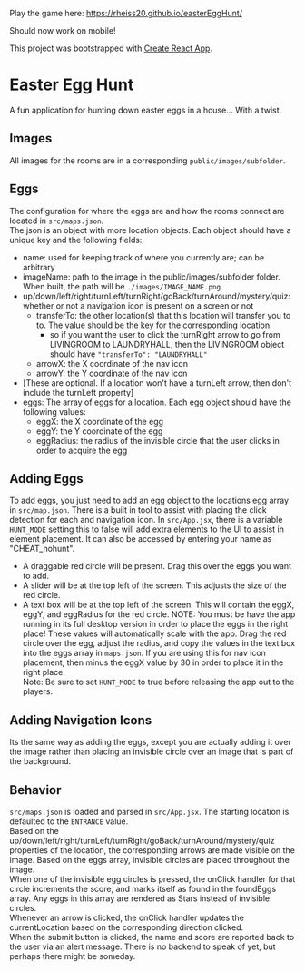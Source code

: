 Play the game here:
https://rheiss20.github.io/easterEggHunt/

Should now work on mobile!

This project was bootstrapped with [Create React App](https://github.com/facebook/create-react-app).

# Easter Egg Hunt
A fun application for hunting down easter eggs in a house... With a twist.

## Images
All images for the rooms are in a corresponding `public/images/subfolder`. 

## Eggs
The configuration for where the eggs are and how the rooms connect are located in `src/maps.json`.  
The json is an object with more location objects. Each object should have a unique key and the following fields:
- name: used for keeping track of where you currently are; can be arbitrary
- imageName: path to the image in the public/images/subfolder folder. When built, the path will be `./images/IMAGE_NAME.png`
- up/down/left/right/turnLeft/turnRight/goBack/turnAround/mystery/quiz: whether or not a navigation icon is present on a screen or not
    - transferTo: the other location(s) that this location will transfer you to to. The value should be the key for the corresponding location.
        - so if you want the user to click the turnRight arrow to go from LIVINGROOM to LAUNDRYHALL, then the LIVINGROOM object should have `"transferTo": "LAUNDRYHALL"`
    - arrowX: the X coordinate of the nav icon
    - arrowY: the Y coordinate of the nav icon
- [These are optional. If a location won't have a turnLeft arrow, then don't include the turnLeft property]
- eggs: The array of eggs for a location. Each egg object should have the following values:
    - eggX: the X coordinate of the egg
    - eggY: the Y coordinate of the egg
    - eggRadius: the radius of the invisible circle that the user clicks in order to acquire the egg

## Adding Eggs
To add eggs, you just need to add an egg object to the locations egg array in `src/map.json`. There is a built in tool to assist with placing the click detection for each and navigation icon. 
In `src/App.jsx`, there is a variable `HUNT_MODE` setting this to false will add extra elements to the UI to assist in element placement. It can also be accessed by entering your name as "CHEAT_nohunt".
- A draggable red circle will be present. Drag this over the eggs you want to add.
- A slider will be at the top left of the screen. This adjusts the size of the red circle.
- A text box will be at the top left of the screen. This will contain the eggX, eggY, and eggRadius for the red circle.
NOTE: You must be have the app running in its full desktop version in order to place the eggs in the right place! These values will automatically scale with the app. 
Drag the red circle over the egg, adjust the radius, and copy the values in the text box into the eggs array in `maps.json`. If you are using this for nav icon placement, then minus the eggX value by 30 in order to place it in the right place.  
Note: Be sure to set `HUNT_MODE` to true before releasing the app out to the players.

## Adding Navigation Icons
Its the same way as adding the eggs, except you are actually adding it over the image rather than placing an invisible circle over an image that is part of the background.

## Behavior
`src/maps.json` is loaded and parsed in `src/App.jsx`. The starting location is defaulted to the `ENTRANCE` value.  
Based on the up/down/left/right/turnLeft/turnRight/goBack/turnAround/mystery/quiz properties of the location, the corresponding arrows are made visible on the image. Based on the eggs array, invisible circles are placed throughout the image.  
When one of the invisible egg circles is pressed, the onClick handler for that circle increments the score, and marks itself as found in the foundEggs array. Any eggs in this array are rendered as Stars instead of invisible circles.  
Whenever an arrow is clicked, the onClick handler updates the currentLocation based on the corresponding direction clicked.  
When the submit button is clicked, the name and score are reported back to the user via an alert message. There is no backend to speak of yet, but perhaps there might be someday. 
